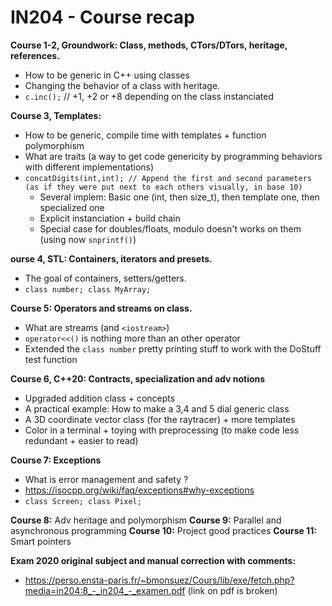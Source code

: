 # IN204 - Course recap #

**Course 1-2, Groundwork: Class, methods, CTors/DTors, heritage, references.**
* How to be generic in C++ using classes
* Changing the behavior of a class with heritage.
* `c.inc();` // +1, +2 or +8 depending on the class instanciated

**Course 3, Templates:**
* How to be generic, compile time with templates + function polymorphism
* What are traits (a way to get code genericity by programming behaviors with different implementations)
* `concatDigits(int,int); // Append the first and second parameters (as if they were put next to each others visually, in base 10)`
  * Several implem: Basic one (int, then size_t), then template one, then specialized one
  * Explicit instanciation + build chain
  * Special case for doubles/floats, modulo doesn't works on them (using now `snprintf()`)

**ourse 4, STL: Containers, iterators and presets.**
* The goal of containers, setters/getters.
* `class number; class MyArray;`

**Course 5: Operators and streams on class.**
* What are streams (and `<iostream>`)
* `operator<<()` is nothing more than an other operator
* Extended the `class number` pretty printing stuff to work with the DoStuff test function

**Course 6, C++20: Contracts, specialization and adv notions**
* Upgraded addition class + concepts
* A practical example: How to make a 3,4 and 5 dial generic class
* A 3D coordinate vector class (for the raytracer) + more templates
* Color in a terminal + toying with preprocessing  (to make code less redundant + easier to read)

**Course 7: Exceptions**
* What is error management and safety ?
* https://isocpp.org/wiki/faq/exceptions#why-exceptions
* `class Screen; class Pixel;`

**Course 8:** Adv heritage and polymorphism
**Course 9:** Parallel and asynchronous programming
**Course 10:** Project good practices
**Course 11:** Smart pointers

**Exam 2020 original subject and manual correction with comments:**
* https://perso.ensta-paris.fr/~bmonsuez/Cours/lib/exe/fetch.php?media=in204:8_-_in204_-_examen.pdf (link on pdf is broken)

